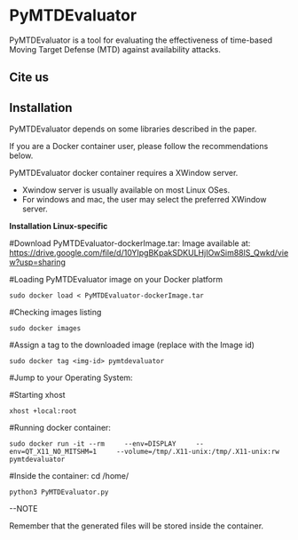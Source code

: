 # PyMTDEvaluator  

PyMTDEvaluator is a tool for evaluating the effectiveness of time-based Moving Target Defense (MTD) against availability attacks.

## Cite us

## Installation

PyMTDEvaluator depends on some libraries described in the paper. 

If you are a Docker container user, please follow the recommendations below.

PyMTDEvaluator docker container requires a XWindow server. 
- Xwindow server is usually available on most Linux OSes.
- For windows and mac, the user may select the preferred XWindow server. 

**Installation Linux-specific**

#Download PyMTDEvaluator-dockerImage.tar: Image available at: https://drive.google.com/file/d/10YIpgBKpakSDKULHjIOwSim88lS_Qwkd/view?usp=sharing

#Loading PyMTDEvaluator image on your Docker platform

	sudo docker load < PyMTDEvaluator-dockerImage.tar

#Checking images listing

	sudo docker images 

#Assign a tag to the downloaded image (replace <img-id> with the Image id)

	sudo docker tag <img-id> pymtdevaluator

#Jump to your Operating System:

#Starting xhost

	xhost +local:root

#Running docker container:
	
 	sudo docker run -it --rm     --env=DISPLAY     --env=QT_X11_NO_MITSHM=1     --volume=/tmp/.X11-unix:/tmp/.X11-unix:rw     pymtdevaluator

#Inside the container:
	cd /home/

	python3 PyMTDEvaluator.py

--NOTE

Remember that the generated files will be stored inside the container.
